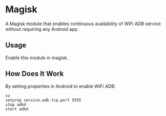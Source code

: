 # Magisk

A Magisk module that enables continuous availability of WiFi ADB service without requiring any Android app.

## Usage

Enable this module in magisk.

## How Does It Work

By setting properties in Android to enable WiFi ADB:

``` shell
su
setprop service.adb.tcp.port 5555
stop adbd
start adbd
```
